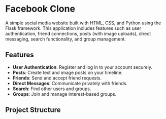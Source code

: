 # Facebook Clone

A simple social media website built with HTML, CSS, and Python using the Flask framework. This application includes features such as user authentication, friend connections, posts (with image uploads), direct messaging, search functionality, and group management.

## Features

- **User Authentication**: Register and log in to your account securely.
- **Posts**: Create text and image posts on your timeline.
- **Friends**: Send and accept friend requests.
- **Direct Messages**: Communicate privately with friends.
- **Search**: Find other users and groups.
- **Groups**: Join and manage interest-based groups.

## Project Structure 